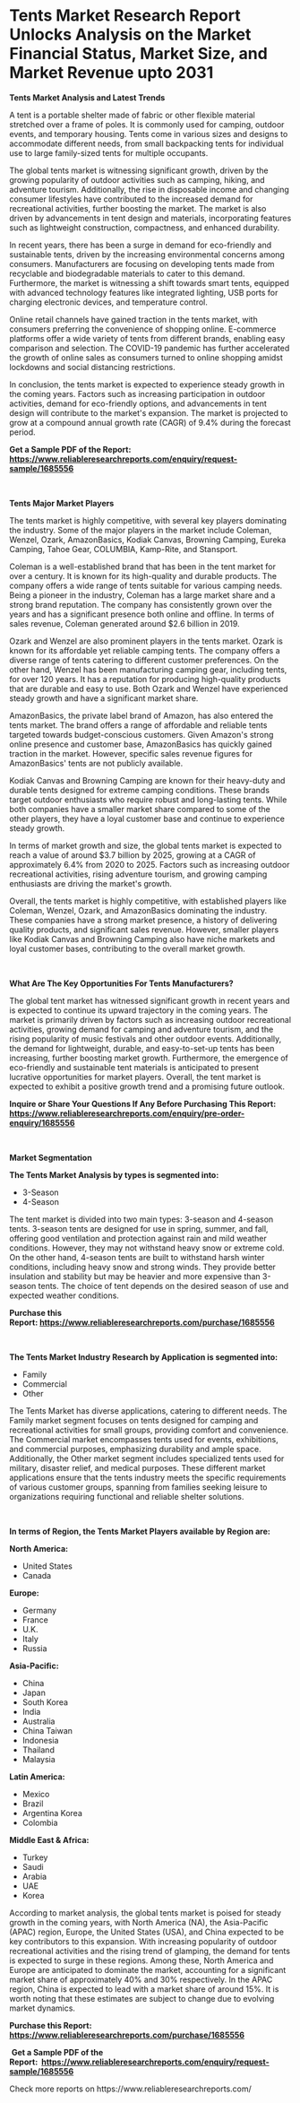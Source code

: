<p><h1>Tents Market Research Report Unlocks Analysis on the Market Financial Status, Market Size, and Market Revenue upto 2031</h1></p><p><strong>Tents Market Analysis and Latest Trends</strong></p>
<p><p>A tent is a portable shelter made of fabric or other flexible material stretched over a frame of poles. It is commonly used for camping, outdoor events, and temporary housing. Tents come in various sizes and designs to accommodate different needs, from small backpacking tents for individual use to large family-sized tents for multiple occupants.</p><p>The global tents market is witnessing significant growth, driven by the growing popularity of outdoor activities such as camping, hiking, and adventure tourism. Additionally, the rise in disposable income and changing consumer lifestyles have contributed to the increased demand for recreational activities, further boosting the market. The market is also driven by advancements in tent design and materials, incorporating features such as lightweight construction, compactness, and enhanced durability.</p><p>In recent years, there has been a surge in demand for eco-friendly and sustainable tents, driven by the increasing environmental concerns among consumers. Manufacturers are focusing on developing tents made from recyclable and biodegradable materials to cater to this demand. Furthermore, the market is witnessing a shift towards smart tents, equipped with advanced technology features like integrated lighting, USB ports for charging electronic devices, and temperature control.</p><p>Online retail channels have gained traction in the tents market, with consumers preferring the convenience of shopping online. E-commerce platforms offer a wide variety of tents from different brands, enabling easy comparison and selection. The COVID-19 pandemic has further accelerated the growth of online sales as consumers turned to online shopping amidst lockdowns and social distancing restrictions.</p><p>In conclusion, the tents market is expected to experience steady growth in the coming years. Factors such as increasing participation in outdoor activities, demand for eco-friendly options, and advancements in tent design will contribute to the market's expansion. The market is projected to grow at a compound annual growth rate (CAGR) of 9.4% during the forecast period.</p></p>
<p><strong>Get a Sample PDF of the Report:&nbsp; <a href="https://www.reliableresearchreports.com/enquiry/request-sample/1685556">https://www.reliableresearchreports.com/enquiry/request-sample/1685556</a></strong></p>
<p>&nbsp;</p>
<p><strong>Tents Major Market Players</strong></p>
<p><p>The tents market is highly competitive, with several key players dominating the industry. Some of the major players in the market include Coleman, Wenzel, Ozark, AmazonBasics, Kodiak Canvas, Browning Camping, Eureka Camping, Tahoe Gear, COLUMBIA, Kamp-Rite, and Stansport.</p><p>Coleman is a well-established brand that has been in the tent market for over a century. It is known for its high-quality and durable products. The company offers a wide range of tents suitable for various camping needs. Being a pioneer in the industry, Coleman has a large market share and a strong brand reputation. The company has consistently grown over the years and has a significant presence both online and offline. In terms of sales revenue, Coleman generated around $2.6 billion in 2019.</p><p>Ozark and Wenzel are also prominent players in the tents market. Ozark is known for its affordable yet reliable camping tents. The company offers a diverse range of tents catering to different customer preferences. On the other hand, Wenzel has been manufacturing camping gear, including tents, for over 120 years. It has a reputation for producing high-quality products that are durable and easy to use. Both Ozark and Wenzel have experienced steady growth and have a significant market share.</p><p>AmazonBasics, the private label brand of Amazon, has also entered the tents market. The brand offers a range of affordable and reliable tents targeted towards budget-conscious customers. Given Amazon's strong online presence and customer base, AmazonBasics has quickly gained traction in the market. However, specific sales revenue figures for AmazonBasics' tents are not publicly available.</p><p>Kodiak Canvas and Browning Camping are known for their heavy-duty and durable tents designed for extreme camping conditions. These brands target outdoor enthusiasts who require robust and long-lasting tents. While both companies have a smaller market share compared to some of the other players, they have a loyal customer base and continue to experience steady growth.</p><p>In terms of market growth and size, the global tents market is expected to reach a value of around $3.7 billion by 2025, growing at a CAGR of approximately 6.4% from 2020 to 2025. Factors such as increasing outdoor recreational activities, rising adventure tourism, and growing camping enthusiasts are driving the market's growth.</p><p>Overall, the tents market is highly competitive, with established players like Coleman, Wenzel, Ozark, and AmazonBasics dominating the industry. These companies have a strong market presence, a history of delivering quality products, and significant sales revenue. However, smaller players like Kodiak Canvas and Browning Camping also have niche markets and loyal customer bases, contributing to the overall market growth.</p></p>
<p>&nbsp;</p>
<p><strong>What Are The Key Opportunities For Tents Manufacturers?</strong></p>
<p><p>The global tent market has witnessed significant growth in recent years and is expected to continue its upward trajectory in the coming years. The market is primarily driven by factors such as increasing outdoor recreational activities, growing demand for camping and adventure tourism, and the rising popularity of music festivals and other outdoor events. Additionally, the demand for lightweight, durable, and easy-to-set-up tents has been increasing, further boosting market growth. Furthermore, the emergence of eco-friendly and sustainable tent materials is anticipated to present lucrative opportunities for market players. Overall, the tent market is expected to exhibit a positive growth trend and a promising future outlook.</p></p>
<p><strong>Inquire or Share Your Questions If Any Before Purchasing This Report: <a href="https://www.reliableresearchreports.com/enquiry/pre-order-enquiry/1685556">https://www.reliableresearchreports.com/enquiry/pre-order-enquiry/1685556</a></strong></p>
<p>&nbsp;</p>
<p><strong>Market Segmentation</strong></p>
<p><strong>The Tents Market Analysis by types is segmented into:</strong></p>
<p><ul><li>3-Season</li><li>4-Season</li></ul></p>
<p><p>The tent market is divided into two main types: 3-season and 4-season tents. 3-season tents are designed for use in spring, summer, and fall, offering good ventilation and protection against rain and mild weather conditions. However, they may not withstand heavy snow or extreme cold. On the other hand, 4-season tents are built to withstand harsh winter conditions, including heavy snow and strong winds. They provide better insulation and stability but may be heavier and more expensive than 3-season tents. The choice of tent depends on the desired season of use and expected weather conditions.</p></p>
<p><strong>Purchase this Report:&nbsp;<a href="https://www.reliableresearchreports.com/purchase/1685556">https://www.reliableresearchreports.com/purchase/1685556</a></strong></p>
<p>&nbsp;</p>
<p><strong>The Tents Market Industry Research by Application is segmented into:</strong></p>
<p><ul><li>Family</li><li>Commercial</li><li>Other</li></ul></p>
<p><p>The Tents Market has diverse applications, catering to different needs. The Family market segment focuses on tents designed for camping and recreational activities for small groups, providing comfort and convenience. The Commercial market encompasses tents used for events, exhibitions, and commercial purposes, emphasizing durability and ample space. Additionally, the Other market segment includes specialized tents used for military, disaster relief, and medical purposes. These different market applications ensure that the tents industry meets the specific requirements of various customer groups, spanning from families seeking leisure to organizations requiring functional and reliable shelter solutions.</p></p>
<p>&nbsp;</p>
<p><strong>In terms of Region, the Tents Market Players available by Region are:</strong></p>
<p>
    <p> <strong> North America: </strong>
        <ul>
            <li>United States</li>
            <li>Canada</li>
        </ul>
        </p> 
    <p> <strong> Europe: </strong>
        <ul>
            <li>Germany</li>
            <li>France</li>
            <li>U.K.</li>
            <li>Italy</li>
            <li>Russia</li>
        </ul>
        </p> 
    <p> <strong> Asia-Pacific: </strong>
        <ul>
            <li>China</li>
            <li>Japan</li>
            <li>South Korea</li>
            <li>India</li>
            <li>Australia</li>
            <li>China Taiwan</li>
            <li>Indonesia</li>
            <li>Thailand</li>
            <li>Malaysia</li>
        </ul>
        </p> 
    <p> <strong> Latin America: </strong>
        <ul>
            <li>Mexico</li>
            <li>Brazil</li>
            <li>Argentina Korea</li>
            <li>Colombia</li>
        </ul>
        </p> 
    <p> <strong> Middle East & Africa: </strong>
        <ul>
            <li>Turkey</li>
            <li>Saudi</li>
            <li>Arabia</li>
            <li>UAE</li>
            <li>Korea</li>
        </ul>
    </p>
    </p>
<p><p>According to market analysis, the global tents market is poised for steady growth in the coming years, with North America (NA), the Asia-Pacific (APAC) region, Europe, the United States (USA), and China expected to be key contributors to this expansion. With increasing popularity of outdoor recreational activities and the rising trend of glamping, the demand for tents is expected to surge in these regions. Among these, North America and Europe are anticipated to dominate the market, accounting for a significant market share of approximately 40% and 30% respectively. In the APAC region, China is expected to lead with a market share of around 15%. It is worth noting that these estimates are subject to change due to evolving market dynamics.</p></p>
<p><strong>Purchase this Report: <a href="https://www.reliableresearchreports.com/purchase/1685556">https://www.reliableresearchreports.com/purchase/1685556</a></strong></p>
<p>&nbsp;<strong>Get a Sample PDF of the Report:&nbsp;&nbsp;<a href="https://www.reliableresearchreports.com/enquiry/request-sample/1685556">https://www.reliableresearchreports.com/enquiry/request-sample/1685556</a></strong></p>
<p><strong></strong></p>
<p>Check more reports on https://www.reliableresearchreports.com/</p>